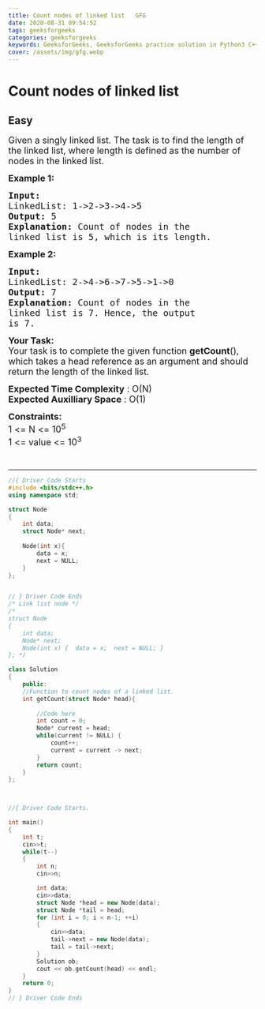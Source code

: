 ```yaml
---
title: Count nodes of linked list   GFG
date: 2020-08-31 09:54:52
tags: geeksforgeeks
categories: geeksforgeeks
keywords: GeeksforGeeks, GeeksforGeeks practice solution in Python3 C++ Java, Count nodes of linked list - GFG solution
cover: /assets/img/gfg.webp
---
```



# Count nodes of linked list
## Easy
<div class="problems_problem_content__Xm_eO"><p><span style="font-size:18px">Given a singly linked list. The task is to find the length of the linked list, where length is defined as the number of nodes in the linked list.</span></p>

<p><strong><span style="font-size:18px">Example 1:</span></strong></p>

<pre><strong><span style="font-size:18px">Input:
</span></strong><span style="font-size:18px">LinkedList: 1-&gt;2-&gt;3-&gt;4-&gt;5
<strong>Output: </strong>5<strong>
Explanation: </strong>Count of nodes in the 
linked list is 5, which is its length.</span>
</pre>

<p><strong><span style="font-size:18px">Example 2:</span></strong></p>

<pre><strong><span style="font-size:18px">Input:
</span></strong><span style="font-size:18px">LinkedList: 2-&gt;4-&gt;6-&gt;7-&gt;5-&gt;1-&gt;0
<strong>Output: </strong>7<strong>
Explanation: </strong>Count of nodes in the
linked list is 7. Hence, the output
is 7.</span></pre>

<p><span style="font-size:18px"><strong>Your Task:</strong><br>
Your task is to complete the given function <strong>getCount</strong>(), which takes a head reference as an argument and should return the length of the linked list.</span></p>

<p><span style="font-size:18px"><strong>Expected Time Complexity</strong> : O(N)<br>
<strong>Expected Auxilliary Space</strong> : O(1)</span></p>

<p><span style="font-size:18px"><strong>Constraints:</strong><br>
1 &lt;= N &lt;= 10<sup>5</sup><br>
1 &lt;= value &lt;= 10<sup>3</sup></span></p>

<p>&nbsp;</p>
</div>

---




```cpp
//{ Driver Code Starts
#include <bits/stdc++.h> 
using namespace std; 

struct Node
{
    int data;
    struct Node* next;
    
    Node(int x){
        data = x;
        next = NULL;
    }
};


// } Driver Code Ends
/* Link list node */
/*
struct Node
{
    int data;
    Node* next;
    Node(int x) {  data = x;  next = NULL; }
}; */

class Solution
{
    public:
    //Function to count nodes of a linked list.
    int getCount(struct Node* head){
    
        //Code here
        int count = 0;
        Node* current = head;
        while(current != NULL) {
            count++;
            current = current -> next;
        }
        return count;
    }
};
    


//{ Driver Code Starts.

int main() 
{ 
    int t;
    cin>>t;
    while(t--)
    {
        int n;
        cin>>n;

        int data;
        cin>>data;
        struct Node *head = new Node(data);
        struct Node *tail = head;
        for (int i = 0; i < n-1; ++i)
        {
            cin>>data;
            tail->next = new Node(data);
            tail = tail->next;
        }
        Solution ob;
        cout << ob.getCount(head) << endl;
    }
    return 0;
}
// } Driver Code Ends
```
